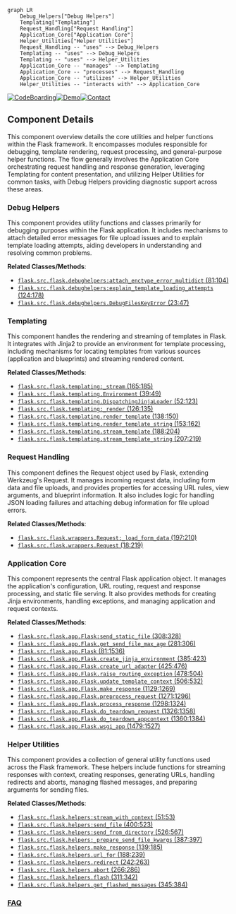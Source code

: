 ```mermaid
graph LR
    Debug_Helpers["Debug Helpers"]
    Templating["Templating"]
    Request_Handling["Request Handling"]
    Application_Core["Application Core"]
    Helper_Utilities["Helper Utilities"]
    Request_Handling -- "uses" --> Debug_Helpers
    Templating -- "uses" --> Debug_Helpers
    Templating -- "uses" --> Helper_Utilities
    Application_Core -- "manages" --> Templating
    Application_Core -- "processes" --> Request_Handling
    Application_Core -- "utilizes" --> Helper_Utilities
    Helper_Utilities -- "interacts with" --> Application_Core
```
[![CodeBoarding](https://img.shields.io/badge/Generated%20by-CodeBoarding-9cf?style=flat-square)](https://github.com/CodeBoarding/GeneratedOnBoardings)[![Demo](https://img.shields.io/badge/Try%20our-Demo-blue?style=flat-square)](https://www.codeboarding.org/demo)[![Contact](https://img.shields.io/badge/Contact%20us%20-%20contact@codeboarding.org-lightgrey?style=flat-square)](mailto:contact@codeboarding.org)

## Component Details

This component overview details the core utilities and helper functions within the Flask framework. It encompasses modules responsible for debugging, template rendering, request processing, and general-purpose helper functions. The flow generally involves the Application Core orchestrating request handling and response generation, leveraging Templating for content presentation, and utilizing Helper Utilities for common tasks, with Debug Helpers providing diagnostic support across these areas.

### Debug Helpers
This component provides utility functions and classes primarily for debugging purposes within the Flask application. It includes mechanisms to attach detailed error messages for file upload issues and to explain template loading attempts, aiding developers in understanding and resolving common problems.


**Related Classes/Methods**:

- <a href="https://github.com/pallets/flask/blob/master/src/flask/debughelpers.py#L81-L104" target="_blank" rel="noopener noreferrer">`flask.src.flask.debughelpers:attach_enctype_error_multidict` (81:104)</a>
- <a href="https://github.com/pallets/flask/blob/master/src/flask/debughelpers.py#L124-L178" target="_blank" rel="noopener noreferrer">`flask.src.flask.debughelpers:explain_template_loading_attempts` (124:178)</a>
- <a href="https://github.com/pallets/flask/blob/master/src/flask/debughelpers.py#L23-L47" target="_blank" rel="noopener noreferrer">`flask.src.flask.debughelpers.DebugFilesKeyError` (23:47)</a>


### Templating
This component handles the rendering and streaming of templates in Flask. It integrates with Jinja2 to provide an environment for template processing, including mechanisms for locating templates from various sources (application and blueprints) and streaming rendered content.


**Related Classes/Methods**:

- <a href="https://github.com/pallets/flask/blob/master/src/flask/templating.py#L165-L185" target="_blank" rel="noopener noreferrer">`flask.src.flask.templating:_stream` (165:185)</a>
- <a href="https://github.com/pallets/flask/blob/master/src/flask/templating.py#L39-L49" target="_blank" rel="noopener noreferrer">`flask.src.flask.templating.Environment` (39:49)</a>
- <a href="https://github.com/pallets/flask/blob/master/src/flask/templating.py#L52-L123" target="_blank" rel="noopener noreferrer">`flask.src.flask.templating.DispatchingJinjaLoader` (52:123)</a>
- <a href="https://github.com/pallets/flask/blob/master/src/flask/templating.py#L126-L135" target="_blank" rel="noopener noreferrer">`flask.src.flask.templating:_render` (126:135)</a>
- <a href="https://github.com/pallets/flask/blob/master/src/flask/templating.py#L138-L150" target="_blank" rel="noopener noreferrer">`flask.src.flask.templating.render_template` (138:150)</a>
- <a href="https://github.com/pallets/flask/blob/master/src/flask/templating.py#L153-L162" target="_blank" rel="noopener noreferrer">`flask.src.flask.templating.render_template_string` (153:162)</a>
- <a href="https://github.com/pallets/flask/blob/master/src/flask/templating.py#L188-L204" target="_blank" rel="noopener noreferrer">`flask.src.flask.templating.stream_template` (188:204)</a>
- <a href="https://github.com/pallets/flask/blob/master/src/flask/templating.py#L207-L219" target="_blank" rel="noopener noreferrer">`flask.src.flask.templating.stream_template_string` (207:219)</a>


### Request Handling
This component defines the Request object used by Flask, extending Werkzeug's Request. It manages incoming request data, including form data and file uploads, and provides properties for accessing URL rules, view arguments, and blueprint information. It also includes logic for handling JSON loading failures and attaching debug information for file upload errors.


**Related Classes/Methods**:

- <a href="https://github.com/pallets/flask/blob/master/src/flask/wrappers.py#L197-L210" target="_blank" rel="noopener noreferrer">`flask.src.flask.wrappers.Request:_load_form_data` (197:210)</a>
- <a href="https://github.com/pallets/flask/blob/master/src/flask/wrappers.py#L18-L219" target="_blank" rel="noopener noreferrer">`flask.src.flask.wrappers.Request` (18:219)</a>


### Application Core
This component represents the central Flask application object. It manages the application's configuration, URL routing, request and response processing, and static file serving. It also provides methods for creating Jinja environments, handling exceptions, and managing application and request contexts.


**Related Classes/Methods**:

- <a href="https://github.com/pallets/flask/blob/master/src/flask/app.py#L308-L328" target="_blank" rel="noopener noreferrer">`flask.src.flask.app.Flask:send_static_file` (308:328)</a>
- <a href="https://github.com/pallets/flask/blob/master/src/flask/app.py#L281-L306" target="_blank" rel="noopener noreferrer">`flask.src.flask.app.Flask.get_send_file_max_age` (281:306)</a>
- <a href="https://github.com/pallets/flask/blob/master/src/flask/app.py#L81-L1536" target="_blank" rel="noopener noreferrer">`flask.src.flask.app.Flask` (81:1536)</a>
- <a href="https://github.com/pallets/flask/blob/master/src/flask/app.py#L385-L423" target="_blank" rel="noopener noreferrer">`flask.src.flask.app.Flask.create_jinja_environment` (385:423)</a>
- <a href="https://github.com/pallets/flask/blob/master/src/flask/app.py#L425-L476" target="_blank" rel="noopener noreferrer">`flask.src.flask.app.Flask.create_url_adapter` (425:476)</a>
- <a href="https://github.com/pallets/flask/blob/master/src/flask/app.py#L478-L504" target="_blank" rel="noopener noreferrer">`flask.src.flask.app.Flask.raise_routing_exception` (478:504)</a>
- <a href="https://github.com/pallets/flask/blob/master/src/flask/app.py#L506-L532" target="_blank" rel="noopener noreferrer">`flask.src.flask.app.Flask.update_template_context` (506:532)</a>
- <a href="https://github.com/pallets/flask/blob/master/src/flask/app.py#L1129-L1269" target="_blank" rel="noopener noreferrer">`flask.src.flask.app.Flask.make_response` (1129:1269)</a>
- <a href="https://github.com/pallets/flask/blob/master/src/flask/app.py#L1271-L1296" target="_blank" rel="noopener noreferrer">`flask.src.flask.app.Flask.preprocess_request` (1271:1296)</a>
- <a href="https://github.com/pallets/flask/blob/master/src/flask/app.py#L1298-L1324" target="_blank" rel="noopener noreferrer">`flask.src.flask.app.Flask.process_response` (1298:1324)</a>
- <a href="https://github.com/pallets/flask/blob/master/src/flask/app.py#L1326-L1358" target="_blank" rel="noopener noreferrer">`flask.src.flask.app.Flask.do_teardown_request` (1326:1358)</a>
- <a href="https://github.com/pallets/flask/blob/master/src/flask/app.py#L1360-L1384" target="_blank" rel="noopener noreferrer">`flask.src.flask.app.Flask.do_teardown_appcontext` (1360:1384)</a>
- <a href="https://github.com/pallets/flask/blob/master/src/flask/app.py#L1479-L1527" target="_blank" rel="noopener noreferrer">`flask.src.flask.app.Flask.wsgi_app` (1479:1527)</a>


### Helper Utilities
This component provides a collection of general utility functions used across the Flask framework. These helpers include functions for streaming responses with context, creating responses, generating URLs, handling redirects and aborts, managing flashed messages, and preparing arguments for sending files.


**Related Classes/Methods**:

- <a href="https://github.com/pallets/flask/blob/master/src/flask/helpers.py#L51-L53" target="_blank" rel="noopener noreferrer">`flask.src.flask.helpers:stream_with_context` (51:53)</a>
- <a href="https://github.com/pallets/flask/blob/master/src/flask/helpers.py#L400-L523" target="_blank" rel="noopener noreferrer">`flask.src.flask.helpers:send_file` (400:523)</a>
- <a href="https://github.com/pallets/flask/blob/master/src/flask/helpers.py#L526-L567" target="_blank" rel="noopener noreferrer">`flask.src.flask.helpers:send_from_directory` (526:567)</a>
- <a href="https://github.com/pallets/flask/blob/master/src/flask/helpers.py#L387-L397" target="_blank" rel="noopener noreferrer">`flask.src.flask.helpers:_prepare_send_file_kwargs` (387:397)</a>
- <a href="https://github.com/pallets/flask/blob/master/src/flask/helpers.py#L139-L185" target="_blank" rel="noopener noreferrer">`flask.src.flask.helpers.make_response` (139:185)</a>
- <a href="https://github.com/pallets/flask/blob/master/src/flask/helpers.py#L188-L239" target="_blank" rel="noopener noreferrer">`flask.src.flask.helpers.url_for` (188:239)</a>
- <a href="https://github.com/pallets/flask/blob/master/src/flask/helpers.py#L242-L263" target="_blank" rel="noopener noreferrer">`flask.src.flask.helpers.redirect` (242:263)</a>
- <a href="https://github.com/pallets/flask/blob/master/src/flask/helpers.py#L266-L286" target="_blank" rel="noopener noreferrer">`flask.src.flask.helpers.abort` (266:286)</a>
- <a href="https://github.com/pallets/flask/blob/master/src/flask/helpers.py#L311-L342" target="_blank" rel="noopener noreferrer">`flask.src.flask.helpers.flash` (311:342)</a>
- <a href="https://github.com/pallets/flask/blob/master/src/flask/helpers.py#L345-L384" target="_blank" rel="noopener noreferrer">`flask.src.flask.helpers.get_flashed_messages` (345:384)</a>




### [FAQ](https://github.com/CodeBoarding/GeneratedOnBoardings/tree/main?tab=readme-ov-file#faq)